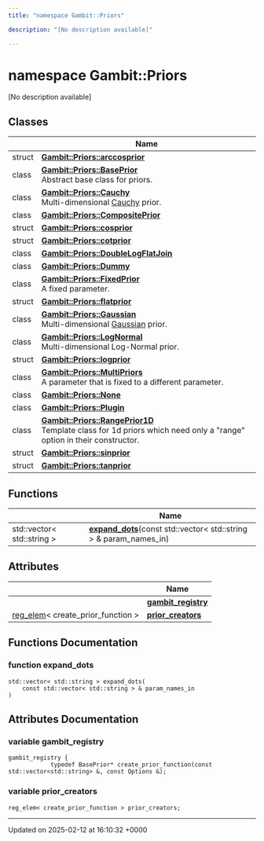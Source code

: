 ```yaml
---
title: "namespace Gambit::Priors"

description: "[No description available]"

---
```


# namespace Gambit::Priors

[No description available]

## Classes

|                | Name           |
| -------------- | -------------- |
| struct | **[Gambit::Priors::arccosprior](/documentation/code/classes/structgambit_1_1priors_1_1arccosprior/)**  |
| class | **[Gambit::Priors::BasePrior](/documentation/code/classes/classgambit_1_1priors_1_1baseprior/)** <br>Abstract base class for priors.  |
| class | **[Gambit::Priors::Cauchy](/documentation/code/classes/classgambit_1_1priors_1_1cauchy/)** <br>Multi-dimensional [Cauchy]() prior.  |
| class | **[Gambit::Priors::CompositePrior](/documentation/code/classes/classgambit_1_1priors_1_1compositeprior/)**  |
| struct | **[Gambit::Priors::cosprior](/documentation/code/classes/structgambit_1_1priors_1_1cosprior/)**  |
| struct | **[Gambit::Priors::cotprior](/documentation/code/classes/structgambit_1_1priors_1_1cotprior/)**  |
| class | **[Gambit::Priors::DoubleLogFlatJoin](/documentation/code/classes/classgambit_1_1priors_1_1doublelogflatjoin/)**  |
| class | **[Gambit::Priors::Dummy](/documentation/code/classes/classgambit_1_1priors_1_1dummy/)**  |
| class | **[Gambit::Priors::FixedPrior](/documentation/code/classes/classgambit_1_1priors_1_1fixedprior/)** <br>A fixed parameter.  |
| struct | **[Gambit::Priors::flatprior](/documentation/code/classes/structgambit_1_1priors_1_1flatprior/)**  |
| class | **[Gambit::Priors::Gaussian](/documentation/code/classes/classgambit_1_1priors_1_1gaussian/)** <br>Multi-dimensional [Gaussian]() prior.  |
| class | **[Gambit::Priors::LogNormal](/documentation/code/classes/classgambit_1_1priors_1_1lognormal/)** <br>Multi-dimensional Log-Normal prior.  |
| struct | **[Gambit::Priors::logprior](/documentation/code/classes/structgambit_1_1priors_1_1logprior/)**  |
| class | **[Gambit::Priors::MultiPriors](/documentation/code/classes/classgambit_1_1priors_1_1multipriors/)** <br>A parameter that is fixed to a different parameter.  |
| class | **[Gambit::Priors::None](/documentation/code/classes/classgambit_1_1priors_1_1none/)**  |
| class | **[Gambit::Priors::Plugin](/documentation/code/classes/classgambit_1_1priors_1_1plugin/)**  |
| class | **[Gambit::Priors::RangePrior1D](/documentation/code/classes/classgambit_1_1priors_1_1rangeprior1d/)** <br>Template class for 1d priors which need only a "range" option in their constructor.  |
| struct | **[Gambit::Priors::sinprior](/documentation/code/classes/structgambit_1_1priors_1_1sinprior/)**  |
| struct | **[Gambit::Priors::tanprior](/documentation/code/classes/structgambit_1_1priors_1_1tanprior/)**  |

## Functions

|                | Name           |
| -------------- | -------------- |
| std::vector< std::string > | **[expand_dots](/documentation/code/namespaces/namespacegambit_1_1priors/#function-expand-dots)**(const std::vector< std::string > & param_names_in) |

## Attributes

|                | Name           |
| -------------- | -------------- |
| | **[gambit_registry](/documentation/code/namespaces/namespacegambit_1_1priors/#variable-gambit-registry)**  |
| [reg_elem](/documentation/code/classes/classgambit_1_1reg__elem/)< create_prior_function > | **[prior_creators](/documentation/code/namespaces/namespacegambit_1_1priors/#variable-prior-creators)**  |


## Functions Documentation

### function expand_dots

```
std::vector< std::string > expand_dots(
    const std::vector< std::string > & param_names_in
)
```



## Attributes Documentation

### variable gambit_registry

```
gambit_registry { 
            typedef BasePrior* create_prior_function(const std::vector<std::string> &, const Options &);
```


### variable prior_creators

```
reg_elem< create_prior_function > prior_creators;
```





-------------------------------

Updated on 2025-02-12 at 16:10:32 +0000